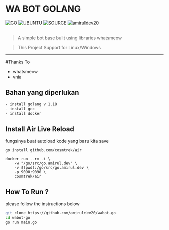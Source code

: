 # WA BOT GOLANG
[![GO](https://img.shields.io/badge/golang-v1.18-blue)](https://go.dev/) [![UBUNTU](https://img.shields.io/badge/ubuntu-v20.04-orange)](https://releases.ubuntu.com/impish/) [![SOURCE](https://img.shields.io/badge/tulir-2.2208.14-lightgrey)](https://github.com/tulir/whatsmeow) [![amiruldev20](https://img.shields.io/badge/WA-ME.svg)](https://wa.me/687852104) <br><br>
> A simple bot base built using libraries whatsmeow

> This Project Support for Linux/Windows

----
#Thanks To
- whatsmeow
- vnia

## Bahan yang diperlukan
```bash
- install golang v 1.18
- install gcc
- install docker
```

## Install Air Live Reload
fungsinya buat autoload kode yang baru kita save
```
go install github.com/cosmtrek/air

docker run --rm -i \
    -w "/go/src/go.amirul.dev" \
    -v $(pwd):/go/src/go.amirul.dev \
    -p 9090:9090 \
    cosmtrek/air
```

## How To Run ?
please follow the instructions below
```bash
git clone https://github.com/amiruldev20/wabot-go
cd wabot-go
go run main.go
```
